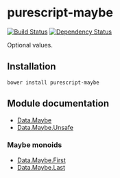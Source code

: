 # purescript-maybe

[![Build Status](https://travis-ci.org/purescript/purescript-maybe.svg?branch=master)](https://travis-ci.org/purescript/purescript-maybe)
[![Dependency Status](https://www.versioneye.com/user/projects/55848c22363861001d000326/badge.svg?style=flat)](https://www.versioneye.com/user/projects/55848c22363861001d000326)

Optional values.

## Installation

```
bower install purescript-maybe
```

## Module documentation

- [Data.Maybe](docs/Data/Maybe.md)
- [Data.Maybe.Unsafe](docs/Data/Maybe/Unsafe.md)

### Maybe monoids

- [Data.Maybe.First](docs/Data/Maybe/First.md)
- [Data.Maybe.Last](docs/Data/Maybe/Last.md)
